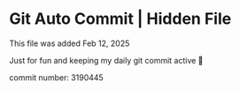 # Git Auto Commit | Hidden File

This file was added Feb 12, 2025

Just for fun and keeping my daily git commit active 🤪

commit number: 3190445
